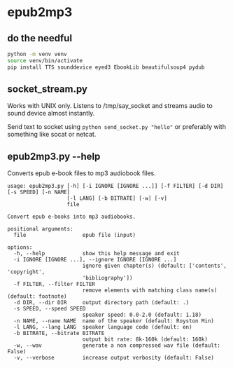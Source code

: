 # epub2mp3

## do the needful
```bash
python -m venv venv
source venv/bin/activate
pip install TTS sounddevice eyed3 EbookLib beautifulsoup4 pydub
```
## socket_stream.py
Works with UNIX only. Listens to /tmp/say_socket and streams audio to sound device almost instantly.

Send text to socket using ```python send_socket.py "hello"``` or preferably with something like socat or netcat.

## epub2mp3.py --help
Converts epub e-book files to mp3 audiobook files.
```
usage: epub2mp3.py [-h] [-i IGNORE [IGNORE ...]] [-f FILTER] [-d DIR] [-s SPEED] [-n NAME]
                   [-l LANG] [-b BITRATE] [-w] [-v]
                   file

Convert epub e-books into mp3 audiobooks.

positional arguments:
  file                  epub file (input)

options:
  -h, --help            show this help message and exit
  -i IGNORE [IGNORE ...], --ignore IGNORE [IGNORE ...]
                        ignore given chapter(s) (default: ['contents', 'copyright',
                        'bibliography'])
  -f FILTER, --filter FILTER
                        remove elements with matching class name(s) (default: footnote)
  -d DIR, --dir DIR     output directory path (default: .)
  -s SPEED, --speed SPEED
                        speaker speed: 0.0-2.0 (default: 1.18)
  -n NAME, --name NAME  name of the speaker (default: Royston Min)
  -l LANG, --lang LANG  speaker language code (default: en)
  -b BITRATE, --bitrate BITRATE
                        output bit rate: 8k-160k (default: 160k)
  -w, --wav             generate a non compressed wav file (default: False)
  -v, --verbose         increase output verbosity (default: False)
```
